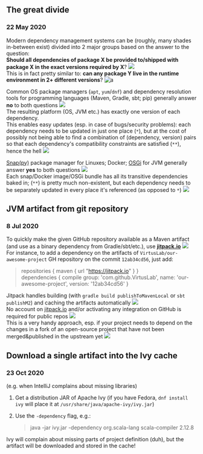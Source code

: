 ## The great divide
### 22 May 2020

Modern dependency management systems can be (roughly, many shades in-between exist)
divided into 2 major groups based on the answer to the question: <br/>
**Should all dependencies of package X be provided to/shipped with package X in the
exact versions required by X**? ![](package) <br/>
This is in fact pretty similar to: **can any package Y live in the runtime environment
in 2+ different versions**? ![a](twins-parrot)

Common OS package managers (`apt`, `yum`/`dnf`) and dependency resolution tools for
programming languages (Maven, Gradle, sbt; pip) generally answer **no** to both questions ![](stop-sign) <br/>
The resulting platform (OS, JVM etc.) has exactly one version of each dependency. <br/>
This enables easy updates (esp. in case of bugs/security problems): each dependency needs
to be updated in just one place (`*`), but at the cost of possibly not being able
to find a combination of (dependency, version) pairs so that each dependency's compatibility
constraints are satisfied (`**`), hence the hell ![](exploding_head)

[Snap(py)](https://snapcraft.io/) package manager for Linuxes; Docker;
[OSGi](https://www.osgi.org/) for JVM generally answer
**yes** to both questions ![](spurdo-thumbs-up) <br/>
Each snap/Docker image/OSGi bundle has all its transitive dependencies baked in;
(`**`) is pretty much non-existent, but each dependency needs to be separately
updated in every place it's referenced (as opposed to `*`) ![](docker)


## JVM artifact from git repository
### 8 Jul 2020

To quickly make the given GitHub repository available as a Maven artifact
(and use as a binary dependency from Gradle/sbt/etc.), use **[jitpack.io](https://jitpack.io/)** ![](git) <br/>
For instance, to add a dependency on the artifacts of `VirtusLab/our-awesome-project`
GH repository on the commit `12ab34cd56`, just add:

> repositories { maven { url "https://jitpack.io" } } <br/>
> dependencies { compile group: 'com.github.VirtusLab', name: 'our-awesome-project', version: '12ab34cd56' } <br/>

Jitpack handles building (with `gradle build publishToMavenLocal` or `sbt publishM2`)
and caching the artifacts automatically ![](robot_face) <br/>
No account on [jitpack.io](https://jitpack.io/) and/or activating
any integration on GitHub is required for public repos ![](relieved) <br/>
This is a very handy approach, esp. if your project needs to depend on the changes
in a fork of an open-source project that have not been merged&published
in the upstream yet ![](arrow_up)


## Download a single artifact into the Ivy cache
### 23 Oct 2020

(e.g. when IntelliJ complains about missing libraries)

1. Get a distribution JAR of Apache Ivy (if you have Fedora,
   `dnf install ivy` will place it at `/usr/share/java/apache-ivy/ivy.jar`)
2. Use the `-dependency` flag, e.g.:

   > java -jar ivy.jar -dependency org.scala-lang scala-compiler 2.12.8

Ivy will complain about missing parts of project definition (duh),
but the artifact will be downloaded and stored in the cache!
